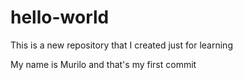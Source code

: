 # hello-world
This is a new repository that I created just for learning

My name is Murilo and that's my first commit
